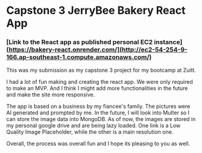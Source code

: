 # Capstone 3 JerryBee Bakery React App

### [Link to the React app as published personal EC2 instance](https://bakery-react.onrender.com/](http://ec2-54-254-9-166.ap-southeast-1.compute.amazonaws.com/)

This was my submission as my capstone 3 project for my bootcamp at Zuitt.

I had a lot of fun making and creating the react app. We were only required to make an MVP. And I think I might add more functionalities in the future and make the site more responsive.

The app is based on a business by my fiancee's family. The pictures were AI generated and prompted by me. In the future, I will look into Multer so I can store the image data into MongoDB. As of now, the images are stored in my personal google drive and are being lazy loaded. One link is a Low Quality Image Placeholder, while the other is a main resolution one.

Overall, the process was overall fun and I hope its pleasing to you as well.
